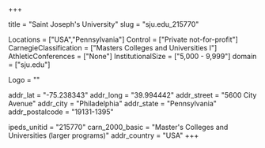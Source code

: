 
+++

title = "Saint Joseph's University"
slug = "sju.edu_215770"

Locations = ["USA","Pennsylvania"]
Control = ["Private not-for-profit"]
CarnegieClassification = ["Masters Colleges and Universities I"]
AthleticConferences = ["None"]
InstitutionalSize = ["5,000 - 9,999"]
domain = ["sju.edu"]

Logo = ""

addr_lat = "-75.238343"
addr_long = "39.994442"
addr_street = "5600 City Avenue"
addr_city = "Philadelphia"
addr_state = "Pennsylvania"
addr_postalcode = "19131-1395"

ipeds_unitid = "215770"
carn_2000_basic = "Master's Colleges and Universities (larger programs)"
addr_country = "USA"
+++
    
